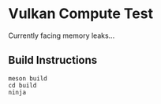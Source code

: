 # Vulkan Compute Test
Currently facing memory leaks...

## Build Instructions
```
meson build
cd build
ninja
```

